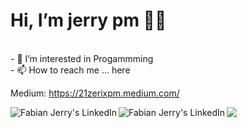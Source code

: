 <h1 align='left'>
  Hi, I’m jerry pm 👨‍💻
</h1>
<br/>
- 👀 I’m interested in Progammming <br/>
- 📫 How to reach me ... here

Medium: https://21zerixpm.medium.com/
<br/>

<a href="https://www.linkedin.com/in/jeri-purnama-maulid-146b5b109/">
  <img align="left" alt="Fabian Jerry's LinkedIn" src="https://img.shields.io/badge/LinkedIn-0077B5?style=for-the-badge&logo=linkedin&logoColor=white" />
</a>
<a href="https://twitter.com/luffyselah">
  <img align="left" alt="Fabian Jerry's LinkedIn" src="https://img.shields.io/badge/Twitter-1DA1F2?style=for-the-badge&logo=twitter&logoColor=white" />
</a>

<img src="https://img.shields.io/badge/Swift-FA7343?style=for-the-badge&logo=swift&logoColor=white" />


<!---
jerrypm/jerrypm is a ✨ special ✨ repository because its `README.md` (this file) appears on your GitHub profile.
You can click the Preview link to take a look at your changes.
--->
